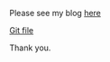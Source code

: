 Please see my blog [here](http://yl3296.github.io)

[Git file](https://github.com/yl3296/yl3296.github.io/blob/master/_posts/2015-03-24-GraphCritique.md)

Thank you. 
